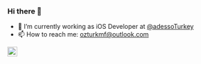 ### Hi there 👋

- 🔭 I’m currently working as iOS Developer at [@adessoTurkey](https://github.com/adessoTurkey)
- 📫 How to reach me: ozturkmf@outlook.com

</a>
<a href="https://www.linkedin.com/in/ozturkmf/">
  <img align="left" alt="Fatih Öztürk's LinkedIn" width="22px" src="https://raw.githubusercontent.com/peterthehan/peterthehan/master/assets/linkedin.svg" />
</a>

<!--
**mfthoztrk/mfthoztrk** is a ✨ _special_ ✨ repository because its `README.md` (this file) appears on your GitHub profile.

Here are some ideas to get you started:

- 🔭 I’m currently working on ...
- 🌱 I’m currently learning ...
- 👯 I’m looking to collaborate on ...
- 🤔 I’m looking for help with ...
- 💬 Ask me about ...
- 📫 How to reach me: ...
- 😄 Pronouns: ...
- ⚡ Fun fact: ...

📈 My GitHub Stats

<p align="center"> <img src="https://github-readme-stats.vercel.app/api?username=mfthoztrk&show_icons=true&theme=gotham" alt="mfthoztrk" />
-->
